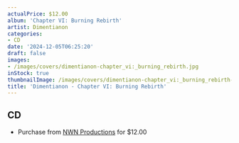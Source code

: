```yaml
---
actualPrice: $12.00
album: 'Chapter VI: Burning Rebirth'
artist: Dimentianon
categories:
- CD
date: '2024-12-05T06:25:20'
draft: false
images:
- /images/covers/dimentianon-chapter_vi:_burning_rebirth.jpg
inStock: true
thumbnailImage: /images/covers/dimentianon-chapter_vi:_burning_rebirth-thumb.jpg
title: 'Dimentianon - Chapter VI: Burning Rebirth'
---
```


## CD
* Purchase from [NWN Productions](http://shop.nwnprod.com/index.php?route=product/product&path=93&product_id=56392&sort=pd.name&order=ASC) for $12.00

